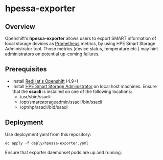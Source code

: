 # hpessa-exporter

## Overview
Openshift's **hpessa-exporter** allows users to export SMART information of 
local storage devices as [Prometheus](https://prometheus.io) metrics, by using
HPE Smart Storage Administrator tool. Those metrics (device status, temperature 
etc.) may hint administrators on potential up-coming failures.


## Prerequisites
- Install [RedHat's Openshift](https://www.redhat.com/en/openshift-4) (4.9+)
- Install [HPE Smart Storage Administrator](https://support.hpe.com/hpesc/public/docDisplay?docId=emr_na-c04455150) 
  on local host machines. Ensure that the **ssacli** is installed on one of the
  following locations:
	- /usr/sbin/ssacli
	- /opt/smartstorageadmin/ssacli/bin/ssacli
	- /opt/hp/ssacli/bld/ssacli


## Deployment 
Use deployment yaml from this repository:

```oc apply -f deply/hpessa-exporter.yaml```

Ensure that exporter daemonset pods are up and running:
